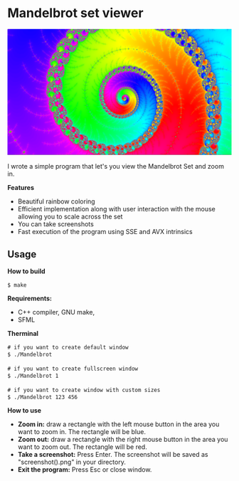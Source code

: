 # Mandelbrot set viewer

![screenshot](picts/8.png "Screenshot")

I wrote a simple program that let's you view the Mandelbrot Set and zoom in.

**Features**

- Beautiful rainbow coloring
- Efficient implementation along with user interaction with the mouse allowing you to scale across the set
- You can take screenshots
- Fast execution of the program using SSE and AVX intrinsics


## Usage

**How to build**

```console
$ make
```
**Requirements:**

- C++ compiler, GNU make,
- SFML

**Therminal**

```console
# if you want to create default window
$ ./Mandelbrot

# if you want to create fullscreen window
$ ./Mandelbrot 1

# if you want to create window with custom sizes
$ ./Mandelbrot 123 456
```

**How to use**

- **Zoom in:** draw a rectangle with the left mouse button in the area you want to zoom in. The rectangle will be blue.
- **Zoom out:** draw a rectangle with the right mouse button in the area you want to zoom out. The rectangle will be red.
- **Take a screenshot:** Press Enter. The screenshot will be saved as "screenshot(<number>).png" in your directory.
- **Exit the program:** Press Esc or close window.
